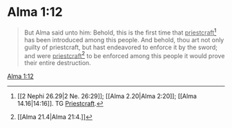 # Alma 1:12

> But Alma said unto him: Behold, this is the first time that <u>priestcraft</u>[^a] has been introduced among this people. And behold, thou art not only guilty of priestcraft, but hast endeavored to enforce it by the sword; and were <u>priestcraft</u>[^b] to be enforced among this people it would prove their entire destruction.

[Alma 1:12](https://www.churchofjesuschrist.org/study/scriptures/bofm/alma/1?lang=eng&id=p12#p12)


[^a]: [[2 Nephi 26.29|2 Ne. 26:29]]; [[Alma 2.20|Alma 2:20]]; [[Alma 14.16|14:16]]. TG [Priestcraft](https://www.churchofjesuschrist.org/study/scriptures/tg/priestcraft?lang=eng).
[^b]: [[Alma 21.4|Alma 21:4.]]
